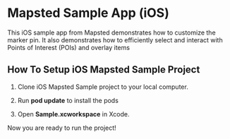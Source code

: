 <h1>Mapsted Sample App (iOS)</h1>

This iOS sample app from Mapsted demonstrates how to customize the marker pin. It also demonstrates how to efficiently select and interact with Points of Interest (POIs) and overlay items

<h2>How To Setup iOS Mapsted Sample Project</h2>

1. Clone iOS Mapsted Sample project to your local computer.

2. Run <b>pod update</b> to install the pods

3. Open <b>Sample.xcworkspace</b> in Xcode.

Now you are ready to run the project!
